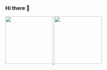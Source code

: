 ### Hi there 👋

<a href="https://github.com/kylthyq">
<img height="150em "align-items="center" src="https://github-readme-stats.vercel.app/api?username=kylthyq&show_icons=true&theme=gruvbox">
</a>
        
<a href="https://github.com/kylthyq">
<img height="150em" align-items="center" src="https://github-readme-stats.vercel.app/api/top-langs/?username=kylthyq&layout=compact">
</a>
